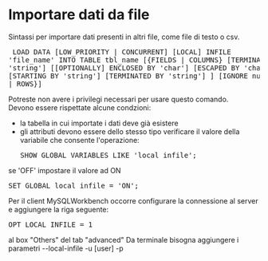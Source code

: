 # Importare dati da file
Sintassi per importare dati presenti in altri file, come file di testo o csv.
    <pre>
        LOAD DATA
            [LOW_PRIORITY | CONCURRENT] [LOCAL]
            INFILE 'file_name'
            INTO TABLE tbl_name
            [{FIELDS | COLUMNS}
                [TERMINATED BY 'string']
                [[OPTIONALLY] ENCLOSED BY 'char']
                [ESCAPED BY 'char']
            ]
            [LINES
                [STARTING BY 'string']
                [TERMINATED BY 'string']
            ]
            [IGNORE number {LINES | ROWS}]
    </pre>
Potreste non avere i privilegi necessari per usare questo comando.  
Devono essere rispettate alcune condzioni:
* la tabella in cui importate i dati deve già esistere
* gli attributi devono essere dello stesso tipo
verificare il valore della variabile che consente l'operazione:  
    <pre>SHOW GLOBAL VARIABLES LIKE 'local_infile';</pre>
se 'OFF' impostare il valore ad ON  
    <pre>SET GLOBAL local_infile = 'ON';</pre>
Per il client MySQLWorkbench occorre configurare la connessione al server e aggiungere la riga seguente:  
    <pre>OPT_LOCAL_INFILE = 1</pre>
al box "Others" del tab "advanced"
Da terminale bisogna aggiungere i parametri --local-infile -u [user] -p